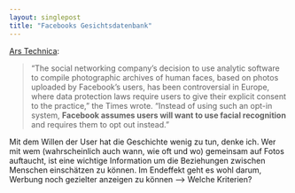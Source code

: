 ```yaml
---
layout: singlepost
title: "Facebooks Gesichtsdatenbank"
---
```


[Ars Technica](http://arstechnica.com/tech-policy/2012/08/germany-facebook-must-destroy-facial-recognition-database/):
>“The social networking company’s decision to use analytic software to compile photographic archives of human faces, based on photos uploaded by Facebook’s users, has been controversial in Europe, where data protection laws require users to give their explicit consent to the practice,” the Times wrote. “Instead of using such an opt-in system, **Facebook assumes users will want to use facial recognition** and requires them to opt out instead.”

Mit dem Willen der User hat die Geschichte wenig zu tun, denke ich. Wer mit wem (wahrscheinlich auch wann, wie oft und wo) gemeinsam auf Fotos auftaucht, ist eine wichtige Information um die Beziehungen zwischen Menschen einschätzen zu können. Im Endeffekt geht es wohl darum, Werbung noch gezielter anzeigen zu können --> Welche Kriterien?